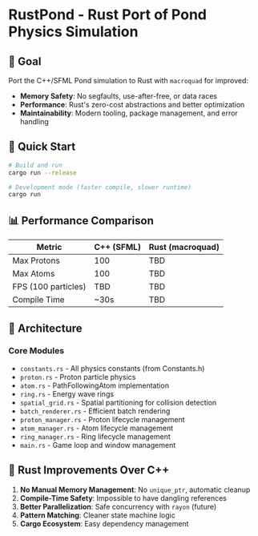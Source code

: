# RustPond - Rust Port of Pond Physics Simulation

## 🎯 Goal
Port the C++/SFML Pond simulation to Rust with `macroquad` for improved:
- **Memory Safety**: No segfaults, use-after-free, or data races
- **Performance**: Rust's zero-cost abstractions and better optimization
- **Maintainability**: Modern tooling, package management, and error handling

## 🚀 Quick Start

```bash
# Build and run
cargo run --release

# Development mode (faster compile, slower runtime)
cargo run
```

## 📊 Performance Comparison

| Metric | C++ (SFML) | Rust (macroquad) |
|--------|------------|------------------|
| Max Protons | 100 | TBD |
| Max Atoms | 100 | TBD |
| FPS (100 particles) | TBD | TBD |
| Compile Time | ~30s | TBD |

## 🔧 Architecture

### Core Modules
- `constants.rs` - All physics constants (from Constants.h)
- `proton.rs` - Proton particle physics
- `atom.rs` - PathFollowingAtom implementation
- `ring.rs` - Energy wave rings
- `spatial_grid.rs` - Spatial partitioning for collision detection
- `batch_renderer.rs` - Efficient batch rendering
- `proton_manager.rs` - Proton lifecycle management
- `atom_manager.rs` - Atom lifecycle management
- `ring_manager.rs` - Ring lifecycle management
- `main.rs` - Game loop and window management

## 🌟 Rust Improvements Over C++

1. **No Manual Memory Management**: No `unique_ptr`, automatic cleanup
2. **Compile-Time Safety**: Impossible to have dangling references
3. **Better Parallelization**: Safe concurrency with `rayon` (future)
4. **Pattern Matching**: Cleaner state machine logic
5. **Cargo Ecosystem**: Easy dependency management
